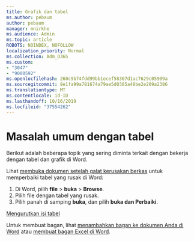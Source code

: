 ```yaml
---
title: Grafik dan tabel
ms.author: pebaum
author: pebaum
manager: mnirkhe
ms.audience: Admin
ms.topic: article
ROBOTS: NOINDEX, NOFOLLOW
localization_priority: Normal
ms.collection: Adm_O365
ms.custom:
- "3047"
- "9000592"
ms.openlocfilehash: 260c9b74fdd99bb1ecef58307d1ac7629c05909a
ms.sourcegitcommit: 8e1fa99a781674a79ae5d0385a48be2e209a2386
ms.translationtype: MT
ms.contentlocale: id-ID
ms.lasthandoff: 10/16/2019
ms.locfileid: "37554262"
---
```

# <a name="common-issues-with-tables"></a>Masalah umum dengan tabel 

Berikut adalah beberapa topik yang sering diminta terkait dengan bekerja dengan tabel dan grafik di Word.

Lihat [membuka dokumen setelah galat kerusakan berkas](https://support.office.com/article/47df9d48-2165-4411-a699-1786ac734bc3) untuk memperbaiki tabel yang rusak di Word:

 1. Di Word, pilih **file** > **buka** > **Browse**.
 2. Pilih file dengan tabel yang rusak.
 3. Pilih panah di samping **buka**, dan pilih **buka dan Perbaiki**.

[Mengurutkan isi tabel](https://support.office.com/article/F8392477-4613-49CD-ABA6-7C2E48F1D91F)

Untuk membuat bagan, lihat [menambahkan bagan ke dokumen Anda di Word](https://support.office.com/article/ff48e3eb-5e04-4368-a39e-20df7c798932) atau [membuat bagan Excel di Word](https://support.office.com/article/11A7D2F0-4487-4A9B-BBC6-D50916CD4A57).